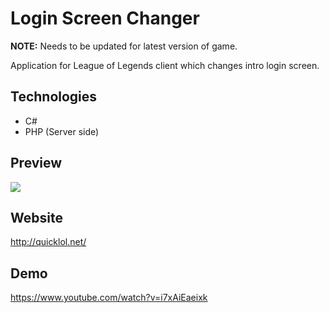 # Login Screen Changer

**NOTE:** Needs to be updated for latest version of game.

Application for League of Legends client which changes intro login screen.

## Technologies
* C#
* PHP (Server side)

## Preview
![](http://i.imgur.com/6Vn7WWI.png)

## Website
http://quicklol.net/

## Demo
https://www.youtube.com/watch?v=i7xAiEaeixk

